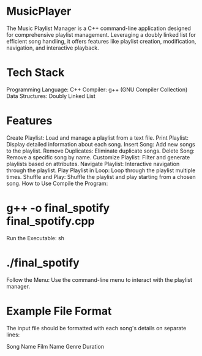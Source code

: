 # MusicPlayer
The Music Playlist Manager is a C++ command-line application designed for comprehensive playlist management. Leveraging a doubly linked list for efficient song handling, it offers features like playlist creation, modification, navigation, and interactive playback.
# Tech Stack
Programming Language: C++
Compiler: g++ (GNU Compiler Collection)
Data Structures: Doubly Linked List
# Features
Create Playlist: Load and manage a playlist from a text file.
Print Playlist: Display detailed information about each song.
Insert Song: Add new songs to the playlist.
Remove Duplicates: Eliminate duplicate songs.
Delete Song: Remove a specific song by name.
Customize Playlist: Filter and generate playlists based on attributes.
Navigate Playlist: Interactive navigation through the playlist.
Play Playlist in Loop: Loop through the playlist multiple times.
Shuffle and Play: Shuffle the playlist and play starting from a chosen song.
How to Use
Compile the Program:
# g++ -o final_spotify final_spotify.cpp
Run the Executable:
sh
# ./final_spotify
Follow the Menu: Use the command-line menu to interact with the playlist manager.

# Example File Format
The input file should be formatted with each song's details on separate lines:

Song Name
Film Name
Genre
Duration
